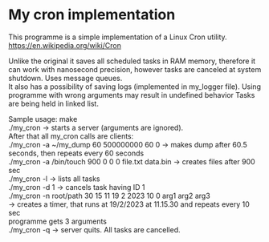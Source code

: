 # My cron implementation

This programme is a simple implementation of a Linux Cron utility.<br/>
https://en.wikipedia.org/wiki/Cron

Unlike the original it saves all scheduled tasks in RAM memory,
therefore it can work with nanosecond precision, however tasks are canceled at system shutdown.
Uses message queues. <br/>
It also has a possibility of saving logs (implemented in my_logger file).
Using programme with wrong arguments may result in undefined behavior
Tasks are being held in linked list.

Sample usage:
make <br/>
./my_cron -> starts a server (arguments are ignored).<br/>
After that all my_cron calls are clients:<br/>
./my_cron -a ~/my_dump 60 500000000 60 0            -> makes dump after 60.5 seconds, then repeats every 60 seconds<br/>
./my_cron -a /bin/touch 900 0 0 0 file.txt data.bin -> creates files after 900 sec<br/>
./my_cron -l                                        -> lists all tasks<br/>
./my_cron -d 1                                      -> cancels task having ID 1<br/>
./my_cron -n root/path 30 15 11 19 2 2023 10 0 arg1 arg2 arg3<br/>
                                                    -> creates a timer, that runs at 19/2/2023 at 11.15.30 and repeats every 10 sec<br/>
                                                        programme gets 3 arguments<br/>
./my_cron -q                                        -> server quits. All tasks are cancelled.
